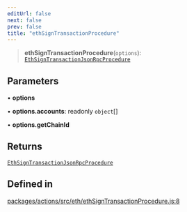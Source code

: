 ```yaml
---
editUrl: false
next: false
prev: false
title: "ethSignTransactionProcedure"
---
```


> **ethSignTransactionProcedure**(`options`): [`EthSignTransactionJsonRpcProcedure`](/reference/tevm/actions/type-aliases/ethsigntransactionjsonrpcprocedure/)

## Parameters

• **options**

• **options.accounts**: readonly `object`[]

• **options.getChainId**

## Returns

[`EthSignTransactionJsonRpcProcedure`](/reference/tevm/actions/type-aliases/ethsigntransactionjsonrpcprocedure/)

## Defined in

[packages/actions/src/eth/ethSignTransactionProcedure.js:8](https://github.com/evmts/tevm-monorepo/blob/main/packages/actions/src/eth/ethSignTransactionProcedure.js#L8)
